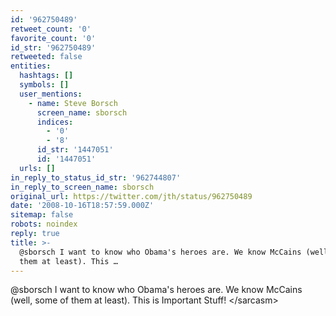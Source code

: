 ```yaml
---
id: '962750489'
retweet_count: '0'
favorite_count: '0'
id_str: '962750489'
retweeted: false
entities:
  hashtags: []
  symbols: []
  user_mentions:
    - name: Steve Borsch
      screen_name: sborsch
      indices:
        - '0'
        - '8'
      id_str: '1447051'
      id: '1447051'
  urls: []
in_reply_to_status_id_str: '962744807'
in_reply_to_screen_name: sborsch
original_url: https://twitter.com/jth/status/962750489
date: '2008-10-16T18:57:59.000Z'
sitemap: false
robots: noindex
reply: true
title: >-
  @sborsch I want to know who Obama's heroes are. We know McCains (well, some of
  them at least). This …
---
```


@sborsch I want to know who Obama's heroes are. We know McCains (well, some of them at least). This is Important Stuff! &lt;/sarcasm&gt;